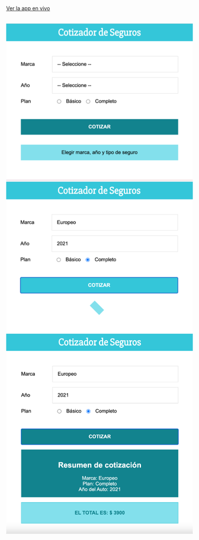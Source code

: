 <br>

<a href="https://cotizador-de-seguros-adrian-gette.netlify.app/" style="margin: 0 auto;">Ver la app en vivo</a>

<br>

<img src="https://github.com/adrianGette/CotizadorSeguros-React/blob/main/captura%201_cotizador.png" alt="captura 1"/>

<br>

<img src="https://github.com/adrianGette/CotizadorSeguros-React/blob/main/captura%202_cotizador.png" alt="captura 2"/>

<br>

<img src="https://github.com/adrianGette/CotizadorSeguros-React/blob/main/captura%203_cotizador.png" alt="captura 3"/>
